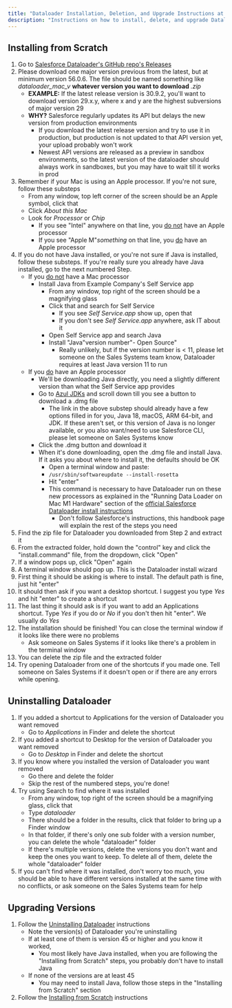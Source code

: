 ```yaml
---
title: "Dataloader Installation, Deletion, and Upgrade Instructions at Example Company"
description: "Instructions on how to install, delete, and upgrade Dataloader at Example Company"
---
```


## Installing from Scratch

1. Go to [Salesforce Dataloader's GitHub repo's Releases](https://github.com/forcedotcom/dataloader/releases)
1. Please download one major version previous from the latest, but at minimum version 56.0.6. The file should be named something like *dataloader_mac_v* **whatever version you want to download** *.zip*
    - **EXAMPLE:** If the latest release version is 30.9.2, you'll want to download version 29.x.y, where x and y are the highest subversions of major version 29
    - **WHY?** Salesforce regularly updates its API but delays the new version from production environments
        - If you download the latest release version and try to use it in production, but production is not updated to that API version yet, your upload probably won't work
        - Newest API versions are released as a preview in sandbox environments, so the latest version of the dataloader should always work in sandboxes, but you may have to wait till it works in prod
1. Remember if your Mac is using an Apple processor. If you're not sure, follow these substeps
    - From any window, top left corner of the screen should be an Apple symbol, click that
    - Click *About this Mac*
    - Look for *Processor* or *Chip*
        - If you see "Intel" anywhere on that line, you <ins>do not</ins> have an Apple processor
        - If you see "Apple M"*something* on that line, you <ins>do</ins> have an Apple processor
1. If you do not have Java installed, or you're not sure if Java is installed, follow these substeps. If you're really sure you already have Java installed, go to the next numbered Step.
    - If you <ins>do not</ins> have a Mac processor
        - Install Java from Example Company's Self Service app
            - From any window, top right of the screen should be a magnifying glass
            - Click that and search for Self Service
                - If you see *Self Service.app* show up, open that
                - If you don't see *Self Service.app* anywhere, ask IT about it
            - Open Self Service app and search Java
            - Install "Java"version number"- Open Source"
                - Really unlikely, but if the version number is < 11, please let someone on the Sales Systems team know, Dataloader requires at least Java version 11 to run
    - If you <ins>do</ins> have an Apple processor
        - We'll be downloading Java directly, you need a slightly different version than what the Self Service app provides
        - Go to [Azul JDKs](https://www.azul.com/downloads/?version=java-18-sts&os=macos&architecture=arm-64-bit&package=jdk) and scroll down till you see a button to download a .dmg file
            - The link in the above substep should already have a few options filled in for you, Java 18, macOS, ARM 64-bit, and JDK. If these aren't set, or this version of Java is no longer available, or you also want/need to use Salesforce CLI, please let someone on Sales Systems know
        - Click the .dmg button and download it
        - When it's done downloading, open the .dmg file and install Java. If it asks you about where to install it, the defaults should be OK
            - Open a terminal window and paste:
            - `/usr/sbin/softwareupdate --install-rosetta`
            - Hit "enter"
            - This command is necessary to have Dataloader run on these new processors as explained in the "Running Data Loader on Mac M1 Hardware" section of the [official Salesforce Dataloader install instructions](https://developer.salesforce.com/docs/atlas.en-us.dataLoader.meta/dataLoader/loader_install_mac.htm)
                - Don't follow Salesforce's instructions, this handbook page will explain the rest of the steps you need
1. Find the zip file for Dataloader you downloaded from Step 2 and extract it
1. From the extracted folder, hold down the "control" key and click the "install.command" file, from the dropdown, click "Open"
1. If a window pops up, click "Open" again
1. A terminal window should pop up. This is the Dataloader install wizard
1. First thing it should be asking is where to install. The default path is fine, just hit "enter"
1. It should then ask if you want a desktop shortcut. I suggest you type *Yes* and hit "enter" to create a shortcut
1. The last thing it should ask is if you want to add an Applications shortcut. Type *Yes* if you do or *No* if you don't then hit "enter". We usually do *Yes*
1. The installation should be finished! You can close the terminal window if it looks like there were no problems
    - Ask someone on Sales Systems if it looks like there's a problem in the terminal window
1. You can delete the zip file and the extracted folder
1. Try opening Dataloader from one of the shortcuts if you made one. Tell someone on Sales Systems if it doesn't open or if there are any errors while opening.

## Uninstalling Dataloader

1. If you added a shortcut to Applications for the version of Dataloader you want removed
    - Go to *Applications* in Finder and delete the shortcut
1. If you added a shortcut to Desktop for the version of Dataloader you want removed
    - Go to *Desktop* in Finder and delete the shortcut
1. If you know where you installed the version of Dataloader you want removed
    - Go there and delete the folder
    - Skip the rest of the numbered steps, you're done!
1. Try using Search to find where it was installed
    - From any window, top right of the screen should be a magnifying glass, click that
    - Type *dataloader*
    - There should be a folder in the results, click that folder to bring up a Finder window
    - In that folder, if there's only one sub folder with a version number, you can delete the whole "dataloader" folder
    - If there's multiple versions, delete the versions you don't want and keep the ones you want to keep. To delete all of them, delete the whole "dataloader" folder
1. If you can't find where it was installed, don't worry too much, you should be able to have different versions installed at the same time with no conflicts, or ask someone on the Sales Systems team for help

## Upgrading Versions

1. Follow the [Uninstalling Dataloader](#uninstalling-dataloader) instructions
    - Note the version(s) of Dataloader you're uninstalling
    - If at least one of them is version 45 or higher and you know it worked,
        - You most likely have Java installed, when you are following the "Installing from Scratch" steps, you probably don't have to install Java
    - If none of the versions are at least 45
        - You may need to install Java, follow those steps in the "Installing from Scratch" section
1. Follow the [Installing from Scratch](#installing-from-scratch) instructions
